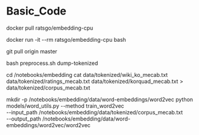 # Basic_Code

docker pull ratsgo/embedding-cpu

docker run -it --rm ratsgo/embedding-cpu bash

git pull origin master

bash preprocess.sh dump-tokenized

cd /notebooks/embedding
cat data/tokenized/wiki_ko_mecab.txt data/tokenized/ratings_mecab.txt data/tokenized/korquad_mecab.txt > data/tokenized/corpus_mecab.txt

mkdir -p /notebooks/embedding/data/word-embeddings/word2vec
python models/word_utils.py --method train_word2vec \
	--input_path /notebooks/embedding/data/tokenized/corpus_mecab.txt \
	--output_path /notebooks/embedding/data/word-embeddings/word2vec/word2vec
